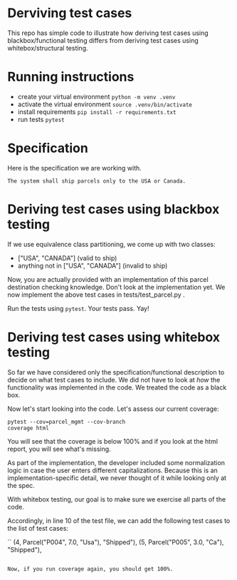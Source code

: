 # Derviving test cases

This repo has simple code to illustrate how deriving test cases using blackbox/functional testing differs from deriving test cases using whitebox/structural testing.

# Running instructions

- create your virtual environment `python -m venv .venv`
- activate the virtual environment `source .venv/bin/activate`
- install requirements `pip install -r requirements.txt`
- run tests `pytest`

# Specification

Here is the specification we are working with.

```
The system shall ship parcels only to the USA or Canada.
```

# Deriving test cases using blackbox testing

If we use equivalence class partitioning, we come up with two classes:

- ["USA", "CANADA"] (valid to ship)
- anything not in ["USA", "CANADA"] (invalid to ship)

Now, you are actually provided with an implementation of this parcel destination checking knowledge. Don't look at the implementation yet.
We now implement the above test cases in tests/test_parcel.py .

Run the tests using `pytest`. Your tests pass. Yay!

# Deriving test cases using whitebox testing

So far we have considered only the specification/functional description to decide on what test cases to include. We did not have to look at *how* the functionality was implemented in the code. We treated the code as a black box.

Now let's start looking into the code. Let's assess our current coverage:

```
pytest --cov=parcel_mgmt --cov-branch
coverage html
```
You will see that the coverage is below 100% and if you look at the html report, you will see what's missing. 

As part of the implementation, the developer included some normalization logic in case the user enters different capitalizations. Because this is an implementation-specific detail, we never thought of it while looking only at the spec.

With whitebox testing, our goal is to make sure we exercise all parts of the code.

Accordingly, in line 10 of the test file, we can add the following test cases to the list of test cases:

``
(4, Parcel("P004", 7.0, "Usa"), "Shipped"),
(5, Parcel("P005", 3.0, "Ca"), "Shipped"),
 ```

 Now, if you run coverage again, you should get 100%.